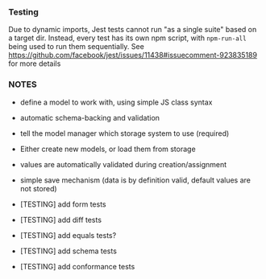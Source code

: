 ### Testing

Due to dynamic imports, Jest tests cannot run "as a single suite" based on a target dir.
Instead, every test has its own npm script, with `npm-run-all` being used to run them sequentially.
See https://github.com/facebook/jest/issues/11438#issuecomment-923835189 for more details


### NOTES

- define a model to work with, using simple JS class syntax
- automatic schema-backing and validation

- tell the model manager which storage system to use (required)
- Either create new models, or load them from storage
- values are automatically validated during creation/assignment
- simple save mechanism (data is by definition valid, default values are not stored)


- [TESTING] add form tests
- [TESTING] add diff tests
- [TESTING] add equals tests?
- [TESTING] add schema tests
- [TESTING] add conformance tests
